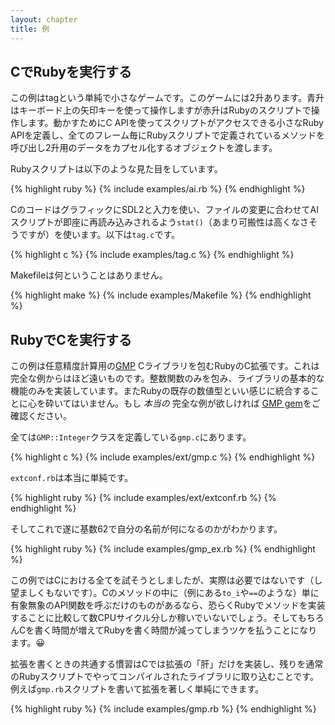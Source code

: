 ```yaml
---
layout: chapter
title: 例
---
```


## CでRubyを実行する ##

この例はtagという単純で小さなゲームです。このゲームには2升あります。青升はキーボード上の矢印キーを使って操作しますが赤升はRubyのスクリプトで操作します。動かすためにC
APIを使ってスクリプトがアクセスできる小さなRuby
APIを定義し、全てのフレーム毎にRubyスクリプトで定義されているメソッドを呼び出し2升用のデータをカプセル化するオブジェクトを渡します。

Rubyスクリプトは以下のような見た目をしています。

{% highlight ruby %}
{% include examples/ai.rb %}
{% endhighlight %}

CのコードはグラフィックにSDL2と入力を使い、ファイルの変更に合わせてAIスクリプトが即座に再読み込みされるよう`stat()`（あまり可搬性は高くなさそうですが）を使います。以下は`tag.c`です。

{% highlight c %}
{% include examples/tag.c %}
{% endhighlight %}

Makefileは何ということはありません。

{% highlight make %}
{% include examples/Makefile %}
{% endhighlight %}

## RubyでCを実行する ##

この例は任意精度計算用の[GMP][gmp]
Cライブラリを包むRubyのC拡張です。これは完全な例からはほど遠いものです。整数関数のみを包み、ライブラリの基本的な機能のみを実装しています。またRubyの既存の数値型といい感じに統合することに心を砕いてはいません。もし
_本当の_ 完全な例が欲しければ [GMP gem][gem]をご確認ください。

[gmp]: https://gmplib.org/
[gem]: https://github.com/srawlins/gmp

全ては`GMP::Integer`クラスを定義している`gmp.c`にあります。

{% highlight c %}
{% include examples/ext/gmp.c %}
{% endhighlight %}

`extconf.rb`は本当に単純です。

{% highlight ruby %}
{% include examples/ext/extconf.rb %}
{% endhighlight %}

そしてこれで遂に基数62で自分の名前が何になるのかがわかります。

{% highlight ruby %}
{% include examples/gmp_ex.rb %}
{% endhighlight %}

この例ではCにおける全てを試そうとしましたが、実際は必要ではないです（し望ましくもないです）。Cのメソッドの中に（例にある`to_i`や`==`のような）単に有象無象のAPI関数を呼ぶだけのものがあるなら、恐らくRubyでメソッドを実装することに比較して数CPUサイクル分しか稼いでいないでしょう。そしてもちろんCを書く時間が増えてRubyを書く時間が減ってしまうツケを払うことになります。😀

拡張を書くときの共通する慣習はCでは拡張の「肝」だけを実装し、残りを通常のRubyスクリプトでやってコンパイルされたライブラリに取り込むことです。
例えば`gmp.rb`スクリプトを書いて拡張を著しく単純にできます。

{% highlight ruby %}
{% include examples/gmp.rb %}
{% endhighlight %}
